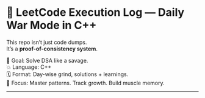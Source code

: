 # 🧠 LeetCode Execution Log — Daily War Mode in C++

This repo isn’t just code dumps.  
It’s a **proof-of-consistency system**.

📍 Goal: Solve DSA like a savage.  
💥 Language: C++  
🗓️ Format: Day-wise grind, solutions + learnings.  
🧠 Focus: Master patterns. Track growth. Build muscle memory.

---
